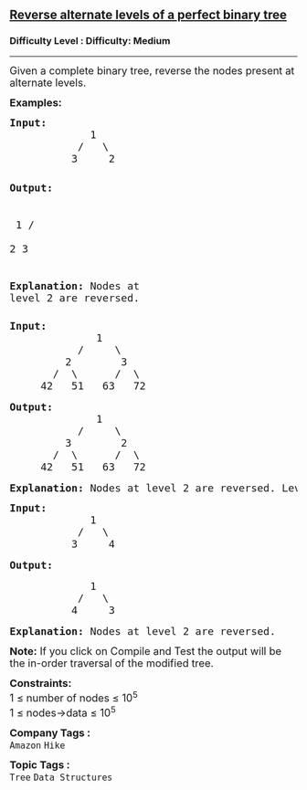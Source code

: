 <h2><a href="https://www.geeksforgeeks.org/problems/reverse-alternate-levels-of-a-perfect-binary-tree/1?page=1&difficulty=Medium&status=unsolved&sortBy=submissions">Reverse alternate levels of a perfect binary tree</a></h2><h3>Difficulty Level : Difficulty: Medium</h3><hr><div class="problems_problem_content__Xm_eO"><p><span style="font-size: 18px;">Given a complete binary tree, reverse the nodes present at alternate levels.</span></p>
<p><strong><span style="font-size: 18px;">Examples:</span></strong></p>
<pre><span style="font-size: 18px;"><strong>Input:</strong>
             1
           /   \
          3     2</span>

<strong><span style="font-size: 18px;">Output:</span></strong>

<span style="font-size: 18px;">             1
           /   \
          2     3</span>

<span style="font-size: 18px;"><strong>Explanation: </strong>Nodes at level 2 are reversed.</span></pre>
<pre><span style="font-size: 18px;"><strong>Input:</strong>
              1
           /     \
         2        3
       /  \      /  \
     42   51   63   72</span>

<span style="font-size: 18px;"><strong>Output:</strong>
              1
           /     \
         3        2
       /  \      /  \
     42   51   63   72</span>

<span style="font-size: 18px;"><strong>Explanation: </strong>Nodes at level 2 are reversed. Level 1 and 3 remain as it is.</span></pre>
<pre><span style="font-size: 18px;"><strong>Input:</strong>
             1
           /   \
          3     4</span>

<strong><span style="font-size: 18px;">Output:</span></strong>

<span style="font-size: 18px;">             1
           /   \
          4     3</span>

<span style="font-size: 18px;"><strong>Explanation: </strong>Nodes at level 2 are reversed.</span></pre>
<p><span style="font-size: 18px;"><strong>Note:</strong> If you click on Compile and Test the output will be the in-order traversal of the modified tree.</span></p>
<p><span style="font-size: 18px;"><strong>Constraints:</strong><br>1 ≤ number of nodes ≤ 10<sup>5</sup><br>1 ≤ nodes-&gt;data ≤ 10<sup>5</sup><br></span></p></div><p><span style=font-size:18px><strong>Company Tags : </strong><br><code>Amazon</code>&nbsp;<code>Hike</code>&nbsp;<br><p><span style=font-size:18px><strong>Topic Tags : </strong><br><code>Tree</code>&nbsp;<code>Data Structures</code>&nbsp;